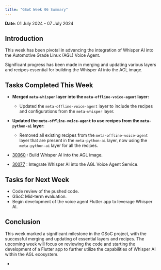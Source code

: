 ```yaml
---
title: "GSoC Week 06 Summary"
---
```



<!-- # GSoC Week 05 Summary -->
**Date**: 01 July 2024 - 07 July 2024

## Introduction
This week has been pivotal in advancing the integration of Whisper AI into the Automotive Grade Linux (AGL) Voice Agent. 

Significant progress has been made in merging and updating various layers and recipes essential for building the Whisper AI into the AGL image.

## Tasks Completed This Week

- **Merged `meta-whisper` layer into the `meta-offline-voice-agent` layer:** 
    - Updated the `meta-offline-voice-agent` layer to include the recipes and configurations from the `meta-whisper` layer.

- **Updated the `meta-offline-voice-agent` to use recipes from the `meta-python-ai` layer:** 
    - Removed all existing recipes from the `meta-offline-voice-agent` layer that are present in the `meta-python-ai` layer, now using the `meta-python-ai` layer for all the recipes.

- [30060](https://gerrit.automotivelinux.org/gerrit/c/AGL/meta-agl-devel/+/30060) : Build Whisper AI into the AGL image.
- [30077](https://gerrit.automotivelinux.org/gerrit/c/apps/agl-service-voiceagent/+/30077) : Integrate Whisper AI into the AGL Voice Agent Service.

## Tasks for Next Week
- Code review of the pushed code.
- GSoC Mid-term evaluation.
- Begin development of the voice agent Flutter app to leverage Whisper AI.


## Conclusion
This week marked a significant milestone in the GSoC project, with the successful merging and updating of essential layers and recipes. The upcoming week will focus on reviewing the code and starting the development of a Flutter app to further utilize the capabilities of Whisper AI within the AGL ecosystem.


-
